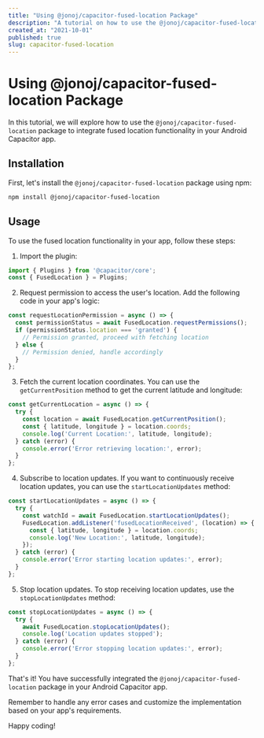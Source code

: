 ```yaml
---
title: "Using @jonoj/capacitor-fused-location Package"
description: "A tutorial on how to use the @jonoj/capacitor-fused-location package to integrate fused location functionality in your Android Capacitor app."
created_at: "2021-10-01"
published: true
slug: capacitor-fused-location
---
```


# Using @jonoj/capacitor-fused-location Package

In this tutorial, we will explore how to use the `@jonoj/capacitor-fused-location` package to integrate fused location functionality in your Android Capacitor app.

## Installation

First, let's install the `@jonoj/capacitor-fused-location` package using npm:

```bash
npm install @jonoj/capacitor-fused-location
```

## Usage

To use the fused location functionality in your app, follow these steps:

1. Import the plugin:

```javascript
import { Plugins } from '@capacitor/core';
const { FusedLocation } = Plugins;
```

2. Request permission to access the user's location. Add the following code in your app's logic:

```javascript
const requestLocationPermission = async () => {
  const permissionStatus = await FusedLocation.requestPermissions();
  if (permissionStatus.location === 'granted') {
    // Permission granted, proceed with fetching location
  } else {
    // Permission denied, handle accordingly
  }
};
```

3. Fetch the current location coordinates. You can use the `getCurrentPosition` method to get the current latitude and longitude:

```javascript
const getCurrentLocation = async () => {
  try {
    const location = await FusedLocation.getCurrentPosition();
    const { latitude, longitude } = location.coords;
    console.log('Current Location:', latitude, longitude);
  } catch (error) {
    console.error('Error retrieving location:', error);
  }
};
```

4. Subscribe to location updates. If you want to continuously receive location updates, you can use the `startLocationUpdates` method:

```javascript
const startLocationUpdates = async () => {
  try {
    const watchId = await FusedLocation.startLocationUpdates();
    FusedLocation.addListener('fusedLocationReceived', (location) => {
      const { latitude, longitude } = location.coords;
      console.log('New Location:', latitude, longitude);
    });
  } catch (error) {
    console.error('Error starting location updates:', error);
  }
};
```

5. Stop location updates. To stop receiving location updates, use the `stopLocationUpdates` method:

```javascript
const stopLocationUpdates = async () => {
  try {
    await FusedLocation.stopLocationUpdates();
    console.log('Location updates stopped');
  } catch (error) {
    console.error('Error stopping location updates:', error);
  }
};
```

That's it! You have successfully integrated the `@jonoj/capacitor-fused-location` package in your Android Capacitor app.

Remember to handle any error cases and customize the implementation based on your app's requirements.

Happy coding!
